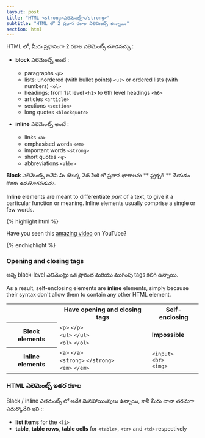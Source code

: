 ```yaml
---
layout: post
title: "HTML <strong>ఎలెమెంట్స్</strong>"
subtitle: "HTML లో 2 ప్రధాన రకాల ఎలెమెంట్స్ ఉన్నాయి"
section: html
---
```


HTML లో, మీరు ప్రధానంగా 2 రకాల ఎలెమెంట్స్ చూడవచ్చు :

* **block** ఎలెమెంట్స్ అంటే :

    * paragraphs `<p>`
    * lists: unordered (with bullet points) `<ul>` or ordered lists (with numbers) `<ol>`
    * headings: from 1st level `<h1>` to 6th level headings `<h6>`
    * articles `<article>`
    * sections `<section>`
    * long quotes `<blockquote>`

* **inline** ఎలెమెంట్స్ అంటే :

    * links `<a>`
    * emphasised words `<em>`
    * important words `<strong>`
    * short quotes `<q>`
    * abbreviations `<abbr>`

**Block** ఎలెమెంట్స్ అనేవి మీ యొక్క వెబ్ పేజీ లో ప్రధాన భాగాలను  ** స్ట్రక్చర్  ** చేయడం కొరకు ఉపయోగపడును.

**Inline** elements are meant to differentiate _part_ of a text, to give it a particular function or meaning. Inline elements usually comprise a single or few words.


{% highlight html %}
<p>Have you seen this <a href="http://www.youtube.com">amazing video</a> on YouTube?</p>
{% endhighlight %}

### Opening and closing tags

అన్ని black-level ఎలిమెంట్లు ఒక ప్రారంభ మరియు ముగింపు tags కలిగి ఉన్నాయి.

As a result, self-enclosing elements are **inline** elements, simply because their syntax don't allow them to contain any other HTML element.

<div class="table">
  <table>
    <tr>
      <th class="empty"></th>
      <th>Have opening and closing tags</th>
      <th>Self-enclosing</th>
    </tr>
    <tr>
      <th>Block elements</th>
      <td>
        <code>&lt;p&gt;</code>
        <code>&lt;/p&gt;</code>
        <br>
        <code>&lt;ul&gt;</code>
        <code>&lt;/ul&gt;</code>
        <br>
        <code>&lt;ol&gt;</code>
        <code>&lt;/ol&gt;</code>
      </td>
      <td>
        <strong>Impossible</strong>
      </td>
    </tr>
    <tr>
      <th>Inline elements</th>
      <td>
        <code>&lt;a&gt;</code>
        <code>&lt;/a&gt;</code>
        <br>
        <code>&lt;strong&gt;</code>
        <code>&lt;/strong&gt;</code>
        <br>
        <code>&lt;em&gt;</code>
        <code>&lt;/em&gt;</code>
      </td>
      <td>
        <code>&lt;input&gt;</code>
        <br>
        <code>&lt;br&gt;</code>
        <br>
        <code>&lt;img&gt;</code>
      </td>
    </tr>
  </table>
</div>

### HTML ఎలెమెంట్స్ ఇతర రకాల

Black / inline ఎలెమెంట్స్ లో అనేక మినహాయింపులు ఉన్నాయి, కానీ మీరు చాలా తరచుగా ఎదుర్కొనేవి ఇవి ::

* **list items** for the `<li>`
* **table**, **table rows**, **table cells** for `<table>`, `<tr>` and `<td>` respectively

